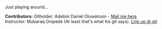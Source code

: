 Just playing around...

____Contributors:____
Githolder: Adebisi Daniel Oluwatosin - [Mail me here](designingzion@gmail.com) 
Instructor: Mubaraq Onipede (At least that's what his git says). [Link up @ git](https://github.com/mubarraqqq)
